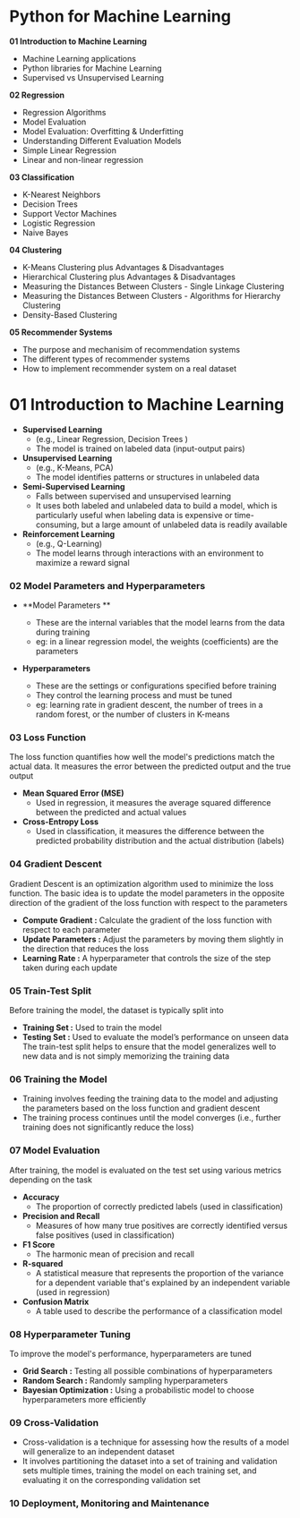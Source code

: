 # Python for Machine Learning

**01 Introduction to Machine Learning**
- Machine Learning applications 
- Python libraries for Machine Learning
- Supervised vs Unsupervised Learning

**02 Regression**
- Regression Algorithms 
- Model Evaluation 
- Model Evaluation: Overfitting & Underfitting
- Understanding Different Evaluation Models
- Simple Linear Regression
- Linear and non-linear regression

**03 Classification**
- K-Nearest Neighbors
- Decision Trees 
- Support Vector Machines
- Logistic Regression
- Naive Bayes

**04 Clustering**
- K-Means Clustering plus Advantages & Disadvantages 
- Hierarchical Clustering plus Advantages & Disadvantages 
- Measuring the Distances Between Clusters - Single Linkage Clustering 
- Measuring the Distances Between Clusters - Algorithms for Hierarchy Clustering 
- Density-Based Clustering

**05 Recommender Systems**
- The purpose and mechanisim of recommendation systems
- The different types of recommender systems
- How to implement recommender system on a real dataset

# 01 Introduction to Machine Learning

- **Supervised Learning** 
	- (e.g., Linear Regression, Decision Trees ) 
	- The model is trained on labeled data (input-output pairs)
- **Unsupervised Learning** 
	- (e.g., K-Means, PCA)
	- The model identifies patterns or structures in unlabeled data
- **Semi-Supervised Learning** 
	- Falls between supervised and unsupervised learning
	- It uses both labeled and unlabeled data to build a model, which is particularly useful when labeling data is expensive or time-consuming, but a large amount of unlabeled data is readily available
- **Reinforcement Learning** 
	- (e.g., Q-Learning)
	- The model learns through interactions with an environment to maximize a reward signal

### 02 **Model Parameters and Hyperparameters**
- **Model Parameters **
	- These are the internal variables that the model learns from the data during training
	- eg: in a linear regression model, the weights (coefficients) are the parameters
  
- **Hyperparameters** 
	- These are the settings or configurations specified before training
	- They control the learning process and must be tuned
	- eg: learning rate in gradient descent, the number of trees in a random forest, or the number of clusters in K-means

### 03 **Loss Function**
The loss function quantifies how well the model's predictions match the actual data. It measures the error between the predicted output and the true output

- **Mean Squared Error (MSE)** 
	- Used in regression, it measures the average squared difference between the predicted and actual values
- **Cross-Entropy Loss** 
	- Used in classification, it measures the difference between the predicted probability distribution and the actual distribution (labels)

### 04 **Gradient Descent**
Gradient Descent is an optimization algorithm used to minimize the loss function. The basic idea is to update the model parameters in the opposite direction of the gradient of the loss function with respect to the parameters

- **Compute Gradient :** Calculate the gradient of the loss function with respect to each parameter
- **Update Parameters :** Adjust the parameters by moving them slightly in the direction that reduces the loss
- **Learning Rate :** A hyperparameter that controls the size of the step taken during each update

### 05 **Train-Test Split**
Before training the model, the dataset is typically split into
- **Training Set :** Used to train the model
- **Testing Set :** Used to evaluate the model’s performance on unseen data
The train-test split helps to ensure that the model generalizes well to new data and is not simply memorizing the training data

### 06 **Training the Model**
- Training involves feeding the training data to the model and adjusting the parameters based on the loss function and gradient descent
- The training process continues until the model converges (i.e., further training does not significantly reduce the loss)

### 07 **Model Evaluation**
After training, the model is evaluated on the test set using various metrics depending on the task

- **Accuracy**
	- The proportion of correctly predicted labels (used in classification)
- **Precision and Recall**
	- Measures of how many true positives are correctly identified versus false positives (used in classification)
- **F1 Score** 
	- The harmonic mean of precision and recall
- **R-squared** 
	- A statistical measure that represents the proportion of the variance for a dependent variable that's explained by an independent variable (used in regression)
- **Confusion Matrix** 
	- A table used to describe the performance of a classification model

### 08 **Hyperparameter Tuning**
To improve the model's performance, hyperparameters are tuned
- **Grid Search :** Testing all possible combinations of hyperparameters
- **Random Search :** Randomly sampling hyperparameters
- **Bayesian Optimization :** Using a probabilistic model to choose hyperparameters more efficiently

### 09 **Cross-Validation**
- Cross-validation is a technique for assessing how the results of a model will generalize to an independent dataset 
- It involves partitioning the dataset into a set of training and validation sets multiple times, training the model on each training set, and evaluating it on the corresponding validation set

### 10 **Deployment, Monitoring and Maintenance**
